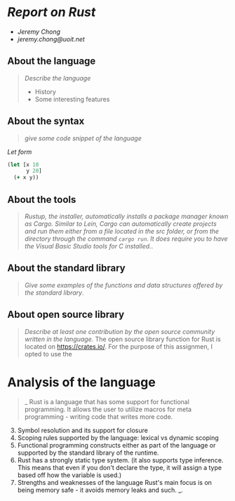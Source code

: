 # _Report on Rust_

- _Jeremy Chong_
- _jeremy.chong@uoit.net_

## About the language

> _Describe the language_
>
> - History
> - Some interesting features

## About the syntax

> _give some code snippet of the language_

*Let form*

```clojure
(let [x 10
      y 20]
  (+ x y))
```

## About the tools

> _Rustup, the installer, automatically installs a package manager known as Cargo. Similar to Lein, Cargo can automatically create projects and run them either from a file located in the src folder, or from the directory through the command ```cargo run```. It does require you to have the Visual Basic Studio tools for C installed._.

## About the standard library

> _Give some examples of the functions and data structures
> offered by the standard library_.

## About open source library

> _Describe at least one contribution by the open source
community written in the language._
The open source library function for Rust is located on https://crates.io/. For the purpose of this assignmen, I opted to use the 
# Analysis of the language

> _
Rust is a language that has some support for functional programming.
It allows the user to utilize macros for meta programming - writing code that writes more code.

3.	Symbol resolution and its support for closure
4.	Scoping rules supported by the language: lexical vs dynamic scoping
5.	Functional programming constructs either as part of the language or supported by the standard library of the runtime.
6.    Rust has a strongly static type system. (it also supports type inference. This means that even if you don't declare the type, it will assign a type based off how the variable is used.)
7.	Strengths and weaknesses of the language
Rust's main focus is on being memory safe - it avoids memory leaks and such.
_.


